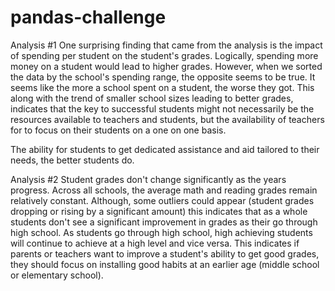 # pandas-challenge

Analysis #1
One surprising finding that came from the analysis is the impact of spending per student on the student's grades. Logically, spending more money on a student would lead to higher grades. However, when we sorted the data by the school's spending range, the opposite seems to be true. It seems like the more a school spent on a student, the worse they got. This along with the trend of smaller school sizes leading to better grades, indicates that the key to successful students might not necessarily be the resources available to teachers and students, but the availability of teachers for to focus on their students on a one on one basis. 

The ability for students to get dedicated assistance and aid tailored to their needs, the better students do.

Analysis #2
Student grades don't change significantly as the years progress. Across all schools, the average math and reading grades remain relatively constant. Although, some outliers could appear (student grades dropping or rising by a significant amount) this indicates that as a whole students don't see a significant improvement in grades as their go through high school. As students go through high school, high achieving students will continue to achieve at a high level and vice versa. This indicates if parents or teachers want to improve a student's ability to get good grades, they should focus on installing good habits at an earlier age (middle school or elementary school).